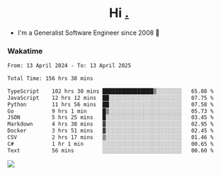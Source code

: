 <h1 align="center">Hi <a href="https://www.hackerrank.com/erasmosaraujo">.</a></h1>
 
- I'm a Generalist Software Engineer  since 2008 🚀
<!--  
<p align="left">
  <a href="https://github.com/erasmosoares/github-readme-stats">
    <img
      align="center"
      src="https://github-readme-stats.vercel.app/api/top-langs/?username=erasmosoares&theme=radical&layout=compact"
    />
  </a>
  <a href="https://github.com/erasmosoares/github-readme-stats">
    [![Harlok's WakaTime stats](https://github-readme-stats.vercel.app/api/wakatime?username=ffflabs)](https://github.com/anuraghazra/github-readme-stats)
  </a>
</p>

<!--
 ### Repo 
 
<p align="left">
 <a href="https://github.com/erasmosoares/github-readme-stats">
    <img
      align="center"
      height="165"
      src="https://github-readme-stats.vercel.app/api/pin?username=erasmosoares&repo=sample-node&title_color=fff&icon_color=f9f9f9&text_color=9f9f9f&bg_color=151515"
    />
  </a>
  <a href="https://github.com/erasmosoares/github-readme-stats">
    <img
      align="center"
      height="165"
      src="https://github-readme-stats.vercel.app/api/pin?username=erasmosoares&repo=sample-node&title_color=fff&icon_color=f9f9f9&text_color=9f9f9f&bg_color=151515"
    />
  </a>
</p>
-->

 ### Wakatime 

<!--START_SECTION:waka-->

```txt
From: 13 April 2024 - To: 13 April 2025

Total Time: 156 hrs 38 mins

TypeScript    102 hrs 30 mins ████████████████▒░░░░░░░░   65.08 %
JavaScript    12 hrs 12 mins  ██░░░░░░░░░░░░░░░░░░░░░░░   07.75 %
Python        11 hrs 56 mins  ██░░░░░░░░░░░░░░░░░░░░░░░   07.58 %
Go            9 hrs 1 min     █▒░░░░░░░░░░░░░░░░░░░░░░░   05.73 %
JSON          5 hrs 25 mins   █░░░░░░░░░░░░░░░░░░░░░░░░   03.45 %
Markdown      4 hrs 38 mins   ▓░░░░░░░░░░░░░░░░░░░░░░░░   02.95 %
Docker        3 hrs 51 mins   ▓░░░░░░░░░░░░░░░░░░░░░░░░   02.45 %
CSV           2 hrs 17 mins   ▒░░░░░░░░░░░░░░░░░░░░░░░░   01.46 %
C#            1 hr 1 min      ░░░░░░░░░░░░░░░░░░░░░░░░░   00.65 %
Text          56 mins         ░░░░░░░░░░░░░░░░░░░░░░░░░   00.60 %
```

<!--END_SECTION:waka-->

![](https://komarev.com/ghpvc/?username=erasmosoares&color=brightgreen)
